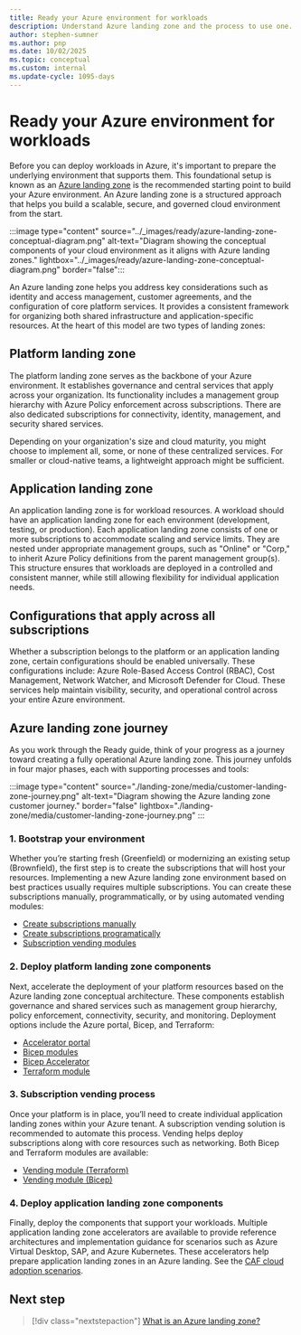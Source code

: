 ```yaml
---
title: Ready your Azure environment for workloads
description: Understand Azure landing zone and the process to use one. 
author: stephen-sumner
ms.author: pnp
ms.date: 10/02/2025
ms.topic: conceptual
ms.custom: internal
ms.update-cycle: 1095-days
---
```


# Ready your Azure environment for workloads

Before you can deploy workloads in Azure, it's important to prepare the underlying environment that supports them. This foundational setup is known as an [Azure landing zone](/azure/cloud-adoption-framework/ready/landing-zone/) is the recommended starting point to build your Azure environment. An Azure landing zone is a structured approach that helps you build a scalable, secure, and governed cloud environment from the start.

:::image type="content" source="../_images/ready/azure-landing-zone-conceptual-diagram.png" alt-text="Diagram showing the conceptual components of your cloud environment as it aligns with Azure landing zones." lightbox="../_images/ready/azure-landing-zone-conceptual-diagram.png" border="false":::

An Azure landing zone helps you address key considerations such as identity and access management, customer agreements, and the configuration of core platform services. It provides a consistent framework for organizing both shared infrastructure and application-specific resources. At the heart of this model are two types of landing zones:

## Platform landing zone

The platform landing zone serves as the backbone of your Azure environment. It establishes governance and central services that apply across your organization. Its functionality includes a management group hierarchy with Azure Policy enforcement across subscriptions. There are also dedicated subscriptions for connectivity, identity, management, and security shared services.

Depending on your organization's size and cloud maturity, you might choose to implement all, some, or none of these centralized services. For smaller or cloud-native teams, a lightweight approach might be sufficient.

## Application landing zone

An application landing zone is for workload resources. A workload should have an application landing zone for each environment (development, testing, or production). Each application landing zone consists of one or more subscriptions to accommodate scaling and service limits. They are nested under appropriate management groups, such as "Online" or "Corp," to inherit Azure Policy definitions from the parent management group(s). This structure ensures that workloads are deployed in a controlled and consistent manner, while still allowing flexibility for individual application needs.

## Configurations that apply across all subscriptions

Whether a subscription belongs to the platform or an application landing zone, certain configurations should be enabled universally. These configurations include: Azure Role-Based Access Control (RBAC), Cost Management, Network Watcher, and Microsoft Defender for Cloud. These services help maintain visibility, security, and operational control across your entire Azure environment.

## Azure landing zone journey

As you work through the Ready guide, think of your progress as a journey toward creating a fully operational Azure landing zone. This journey unfolds in four major phases, each with supporting processes and tools:

:::image type="content" source="./landing-zone/media/customer-landing-zone-journey.png" alt-text="Diagram showing the Azure landing zone customer journey." border="false" lightbox="./landing-zone/media/customer-landing-zone-journey.png" :::

### 1. Bootstrap your environment

Whether you’re starting fresh (Greenfield) or modernizing an existing setup (Brownfield), the first step is to create the subscriptions that will host your resources. Implementing a new Azure landing zone environment based on best practices usually requires multiple subscriptions. You can create these subscriptions manually, programmatically, or by using automated vending modules:

- [Create subscriptions manually](/azure/cost-management-billing/manage/create-subscription#create-a-subscription)
- [Create subscriptions programatically](/azure/cost-management-billing/manage/programmatically-create-subscription)
- [Subscription vending modules](/azure/cloud-adoption-framework/ready/landing-zone/design-area/subscription-vending)

### 2. Deploy platform landing zone components

Next, accelerate the deployment of your platform resources based on the Azure landing zone conceptual architecture. These components establish governance and shared services such as management group hierarchy, policy enforcement, connectivity, security, and monitoring. Deployment options include the Azure portal, Bicep, and Terraform:

- [Accelerator portal](/azure/cloud-adoption-framework/ready/landing-zone/implementation-options#azure-landing-zone-accelerator-approach)
- [Bicep modules](https://github.com/Azure/ALZ-Bicep)
- [Bicep Accelerator](https://github.com/Azure/ALZ-Bicep/wiki/Accelerator)
- [Terraform module](https://github.com/Azure/terraform-azurerm-caf-enterprise-scale/wiki/%5BExamples%5D-Deploy-Connectivity-Resources-With-Custom-Settings)

### 3. Subscription vending process

Once your platform is in place, you’ll need to create individual application landing zones within your Azure tenant. A subscription vending solution is recommended to automate this process. Vending helps deploy subscriptions along with core resources such as networking. Both Bicep and Terraform modules are available:

- [Vending module (Terraform)](https://github.com/Azure/terraform-azurerm-lz-vending)
- [Vending module (Bicep)](https://github.com/Azure/bicep-registry-modules/tree/main/avm/ptn/lz/sub-vending)

### 4. Deploy application landing zone components

Finally, deploy the components that support your workloads. Multiple application landing zone accelerators are available to provide reference architectures and implementation guidance for scenarios such as Azure Virtual Desktop, SAP, and Azure Kubernetes. These accelerators help prepare application landing zones in an Azure landing. See the [CAF cloud adoption scenarios](../overview.md#what-specific-scenarios-does-the-cloud-adoption-framework-address).

## Next step

> [!div class="nextstepaction"]
> [What is an Azure landing zone?](./landing-zone/index.md)
